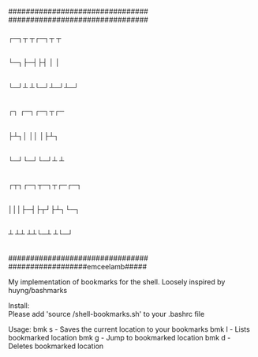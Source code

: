 ################################
################################
######   ┌─┐┬ ┬┌─┐┬  ┬     #####
######   └─┐├─┤├┤ │  │     #####
######   └─┘┴ ┴└─┘┴─┘┴─┘   #####
######   ┌┐ ┌─┐┌─┐┬┌─      #####
######   ├┴┐│ ││ │├┴┐      #####
######   └─┘└─┘└─┘┴ ┴      #####
######   ┌┬┐┌─┐┬─┐┬┌─┌─┐   #####
######   │││├─┤├┬┘├┴┐└─┐   #####
######   ┴ ┴┴ ┴┴└─┴ ┴└─┘   #####
################################
##################emceelamb#####

My implementation of bookmarks for the shell. 
Loosely inspired by huyng/bashmarks 

Install:  
Please add 'source <yourScriptsDirectory>/shell-bookmarks.sh' to your .bashrc file

Usage:
bmk s - Saves the current location to your bookmarks
bmk l - Lists bookmarked location
bmk g <bookmark number> - Jump to bookmarked location
bmk d <bookmark number> - Deletes bookmarked location


